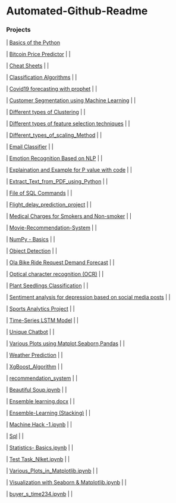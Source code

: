 # Automated-Github-Readme


### Projects

<!-- Projects start -->
| [Basics of the Python](/Niketkumardheeryan/Hands-on-ML-Basic-to-Advance-/tree/master/Basics%20of%20the%20Python) 

| [Bitcoin Price Predictor](/Niketkumardheeryan/Hands-on-ML-Basic-to-Advance-/tree/master/Bitcoin%20Price%20Predictor) |           |

| [Cheat Sheets](/Niketkumardheeryan/Hands-on-ML-Basic-to-Advance-/tree/master/Cheat%20Sheets) |           |

| [Classification Algorithms](/Niketkumardheeryan/Hands-on-ML-Basic-to-Advance-/tree/master/Classification%20Algorithms) |           |

| [Covid19 forecasting with prophet](/Niketkumardheeryan/Hands-on-ML-Basic-to-Advance-/tree/master/Covid19%20forecasting%20with%20prophet) |           |

| [Customer Segmentation using Machine Learning](/Niketkumardheeryan/Hands-on-ML-Basic-to-Advance-/tree/master/Customer%20Segmentation%20using%20Machine%20Learning) |           |

| [Different types of Clustering](/Niketkumardheeryan/Hands-on-ML-Basic-to-Advance-/tree/master/Different%20types%20of%20Clustering) |           |

| [Different types of feature selection techniques](/Niketkumardheeryan/Hands-on-ML-Basic-to-Advance-/tree/master/Different%20types%20of%20feature%20selection%20techniques) |           |

| [Different_types_of_scaling_Method](/Niketkumardheeryan/Hands-on-ML-Basic-to-Advance-/tree/master/Different_types_of_scaling_Method) |           |

| [Email Classifier](/Niketkumardheeryan/Hands-on-ML-Basic-to-Advance-/tree/master/Email%20Classifier) |           |

| [Emotion Recognition Based on NLP](/Niketkumardheeryan/Hands-on-ML-Basic-to-Advance-/tree/master/Emotion%20Recognition%20Based%20on%20NLP) |           |

| [Explaination and Example for P value with code](/Niketkumardheeryan/Hands-on-ML-Basic-to-Advance-/tree/master/Explaination%20and%20Example%20for%20P%20value%20with%20code) |           |

| [Extract_Text_from_PDF_using_Python](/Niketkumardheeryan/Hands-on-ML-Basic-to-Advance-/tree/master/Extract_Text_from_PDF_using_Python) |           |

| [File of SQL Commands](/Niketkumardheeryan/Hands-on-ML-Basic-to-Advance-/tree/master/File%20of%20SQL%20Commands) |           |

| [Flight_delay_prediction_project](/Niketkumardheeryan/Hands-on-ML-Basic-to-Advance-/tree/master/Flight_delay_prediction_project) |           |

| [Medical Charges for Smokers and Non-smoker](/Niketkumardheeryan/Hands-on-ML-Basic-to-Advance-/tree/master/Medical%20Charges%20for%20Smokers%20and%20Non-smoker) |           |

| [Movie-Recommendation-System](/Niketkumardheeryan/Hands-on-ML-Basic-to-Advance-/tree/master/Movie-Recommendation-System) |           |

| [NumPy - Basics](/Niketkumardheeryan/Hands-on-ML-Basic-to-Advance-/tree/master/NumPy%20-%20Basics) |           |

| [Object Detection](/Niketkumardheeryan/Hands-on-ML-Basic-to-Advance-/tree/master/Object%20Detection) |           |

| [Ola Bike Ride Request Demand Forecast](/Niketkumardheeryan/Hands-on-ML-Basic-to-Advance-/tree/master/Ola%20Bike%20Ride%20Request%20Demand%20Forecast) |           |

| [Optical character recognition (OCR)](/Niketkumardheeryan/Hands-on-ML-Basic-to-Advance-/tree/master/Optical%20character%20recognition%20(OCR)) |           |

| [Plant Seedlings Classification](/Niketkumardheeryan/Hands-on-ML-Basic-to-Advance-/tree/master/Plant%20Seedlings%20Classification) |           |

| [Sentiment analysis for depression based on social media posts](/Niketkumardheeryan/Hands-on-ML-Basic-to-Advance-/tree/master/Sentiment%20analysis%20for%20depression%20based%20on%20social%20media%20posts) |           |

| [Sports Analytics Project](/Niketkumardheeryan/Hands-on-ML-Basic-to-Advance-/tree/master/Sports%20Analytics%20Project) |           |

| [Time-Series LSTM Model](/Niketkumardheeryan/Hands-on-ML-Basic-to-Advance-/tree/master/Time-Series%20LSTM%20Model) |           |

| [Unique Chatbot](/Niketkumardheeryan/Hands-on-ML-Basic-to-Advance-/tree/master/Unique%20Chatbot) |           |

| [Various Plots using Matplot,Seaborn,Pandas](/Niketkumardheeryan/Hands-on-ML-Basic-to-Advance-/tree/master/Various%20Plots%20using%20Matplot%2CSeaborn%2CPandas) |           |

| [Weather Prediction](/Niketkumardheeryan/Hands-on-ML-Basic-to-Advance-/tree/master/Weather%20Prediction) |           |

| [XgBoost_Algorithm](/Niketkumardheeryan/Hands-on-ML-Basic-to-Advance-/tree/master/XgBoost_Algorithm) |           |

| [recommendation_system](/Niketkumardheeryan/Hands-on-ML-Basic-to-Advance-/tree/master/recommendation_system) |           |

| [Beautiful Soup.ipynb](/Niketkumardheeryan/Hands-on-ML-Basic-to-Advance-/blob/master/Beautiful%20Soup.ipynb) |           |

| [Ensemble learning.docx](/Niketkumardheeryan/Hands-on-ML-Basic-to-Advance-/blob/master/Ensemble%20learning.docx) |           |

| [Ensemble-Learning (Stacking)](/Niketkumardheeryan/Hands-on-ML-Basic-to-Advance-/blob/master/Ensemble-Learning%20(Stacking)) |           |

| [Machine Hack -1.ipynb](/Niketkumardheeryan/Hands-on-ML-Basic-to-Advance-/blob/master/Machine%20Hack%20-1.ipynb) |           |

| [Sql](/Niketkumardheeryan/Hands-on-ML-Basic-to-Advance-/blob/master/Sql) |           |

| [Statistics- Basics.ipynb](/Niketkumardheeryan/Hands-on-ML-Basic-to-Advance-/blob/master/Statistics-%20Basics.ipynb) |           |

| [Test Task_NIket.ipynb](/Niketkumardheeryan/Hands-on-ML-Basic-to-Advance-/blob/master/Test%20Task_NIket.ipynb) |           |

| [Various_Plots_in_Matplotlib.ipynb](/Niketkumardheeryan/Hands-on-ML-Basic-to-Advance-/blob/master/Various_Plots_in_Matplotlib.ipynb) |           |

| [Visualization  with Seaborn & Matplotlib.ipynb](/Niketkumardheeryan/Hands-on-ML-Basic-to-Advance-/blob/master/Visualization%20%20with%20Seaborn%20%26%20Matplotlib.ipynb) |           |

| [buyer_s_time234.ipynb](/Niketkumardheeryan/Hands-on-ML-Basic-to-Advance-/blob/master/buyer_s_time234.ipynb) |           |
<!-- Projects end -->

